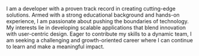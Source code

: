 I am a developer with a proven track record in creating cutting-edge solutions. Armed with a strong educational background and hands-on experience, I am passionate about pushing the boundaries of technology. My interests lie in developing scalable applications that blend innovation with user-centric design. Eager to contribute my skills to a dynamic team, I am seeking a challenging and growth-oriented career where I can continue to learn and make a meaningful impact.
